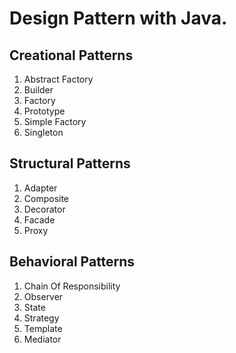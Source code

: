 # Design Pattern with Java.

## Creational Patterns
1. Abstract Factory
2. Builder
3. Factory
4. Prototype
5. Simple Factory
6. Singleton

## Structural Patterns
1. Adapter
2. Composite
3. Decorator
4. Facade
5. Proxy

## Behavioral Patterns
1. Chain Of Responsibility
2. Observer
3. State
4. Strategy
5. Template
6. Mediator
